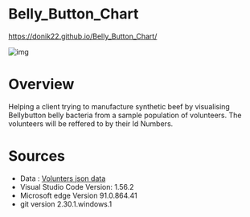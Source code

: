 # Belly_Button_Chart 
https://donik22.github.io/Belly_Button_Chart/

![img](https://github.com/Donik22/Belly_Button_Chart/blob/main/images/03-Blog-Bacteria-L.jpg)

# Overview
Helping a client trying to manufacture synthetic beef by visualising Bellybutton belly bacteria from a sample population of volunteers. 
The volunteers will be reffered to by their Id Numbers.

# Sources
- Data : [Volunters json data](https://github.com/Donik22/Belly_Button_Chart/blob/main/samples.json)
- Visual Studio Code Version: 1.56.2
- Microsoft edge Version 91.0.864.41
- git version 2.30.1.windows.1


